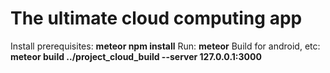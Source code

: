 # The ultimate cloud computing app

Install prerequisites: **meteor npm install**
Run: **meteor**
Build for android, etc: **meteor build ../project_cloud_build --server 127.0.0.1:3000**

